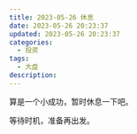 ```yaml
---
title: 2023-05-26 休息
date: 2023-05-26 20:23:37
updated: 2023-05-26 20:23:37
categories:
  - 投资
tags:
  - 大盘
description:
---
```


算是一个小成功，暂时休息一下吧。

等待时机，准备再出发。